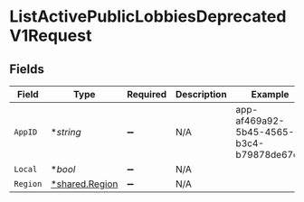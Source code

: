 # ListActivePublicLobbiesDeprecatedV1Request


## Fields

| Field                                           | Type                                            | Required                                        | Description                                     | Example                                         |
| ----------------------------------------------- | ----------------------------------------------- | ----------------------------------------------- | ----------------------------------------------- | ----------------------------------------------- |
| `AppID`                                         | **string*                                       | :heavy_minus_sign:                              | N/A                                             | app-af469a92-5b45-4565-b3c4-b79878de67d2        |
| `Local`                                         | **bool*                                         | :heavy_minus_sign:                              | N/A                                             |                                                 |
| `Region`                                        | [*shared.Region](../../models/shared/region.md) | :heavy_minus_sign:                              | N/A                                             |                                                 |